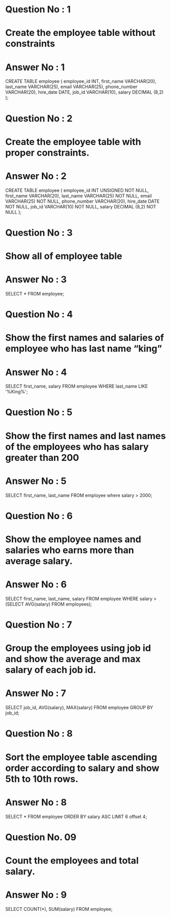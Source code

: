 # Question No : 1  
# Create the employee table without constraints
# Answer No : 1

CREATE TABLE employee (
	employee_id INT,
	first_name VARCHAR(20),
	last_name VARCHAR(25),
	email	VARCHAR(25),
	phone_number VARCHAR(20),
	hire_date DATE,
	job_id VARCHAR(10),
	salary DECIMAL (8,2)
);

# Question No : 2
# Create the employee table with proper constraints.
# Answer No : 2
CREATE TABLE employee (
	employee_id INT UNSIGNED NOT NULL,
	first_name VARCHAR(20),
	last_name VARCHAR(25) NOT NULL,
	email	VARCHAR(25) NOT NULL,
	phone_number VARCHAR(20),
	hire_date DATE NOT NULL,
	job_id VARCHAR(10) NOT NULL,
	salary DECIMAL (8,2) NOT NULL
);


# Question No : 3 
# Show all of employee table											     
# Answer No : 3
SELECT * FROM employee;
                                   
# Question No : 4
# Show the first names and salaries of employee who has last name “king”
# Answer No : 4
SELECT first_name, salary
FROM employee
WHERE last_name LIKE '%King%';

# Question No : 5
# Show the first names and last names of the employees who has salary greater than 200
# Answer No : 5

SELECT first_name, last_name
FROM employee
where salary > 2000;


# Question No : 6
# Show the employee names and salaries who earns more than average salary.	             
# Answer No : 6
SELECT first_name, last_name, salary
FROM employee
WHERE salary > (SELECT AVG(salary) FROM employees);


# Question No : 7 				          
# Group the employees using job id and show the average and max salary of each job id. 
# Answer No : 7

SELECT job_id, AVG(salary), MAX(salary)
FROM employee
GROUP BY job_id;


# Question No : 8                                                          
# Sort the employee table ascending order according to salary and show 5th to 10th rows.
# Answer No : 8
SELECT *
FROM employee
ORDER BY salary ASC
LIMIT 6 offset 4;


# Question No. 09 
# Count the employees and total salary.  
# Answer No : 9

SELECT COUNT(*), SUM(salary)
FROM employee;
 
 
 







 
 







